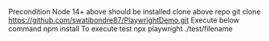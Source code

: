 Precondition
Node 14+ above should be installed
clone above repo
git clone https://github.com/swatibondre87/PlaywrightDemo.git
Execute below command
npm install
To execute test
npx playwright ./test/filename
